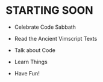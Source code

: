 # STARTING SOON

- Celebrate Code Sabbath

- Read the Ancient Vimscript Texts

- Talk about Code

- Learn Things

- Have Fun!
